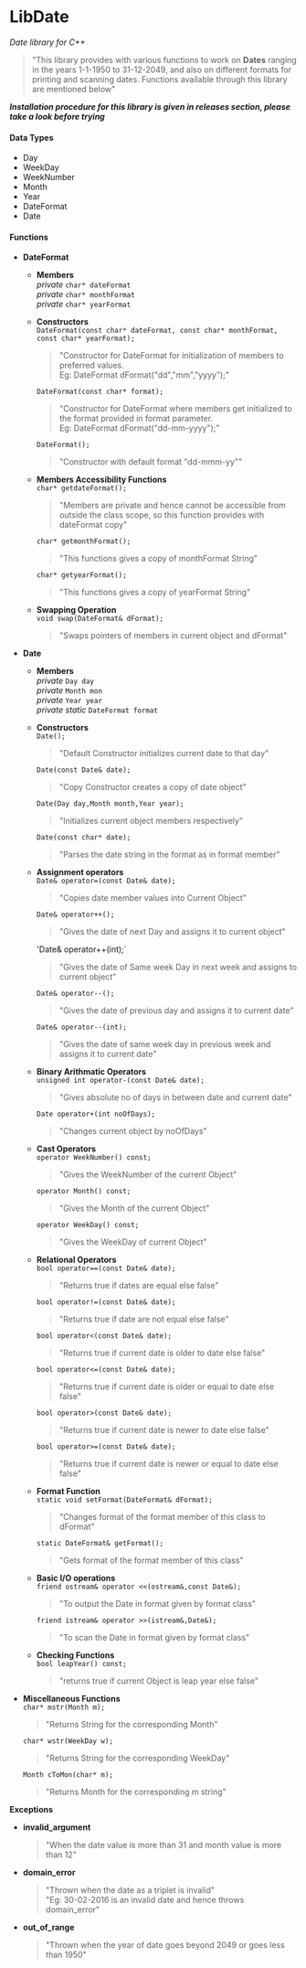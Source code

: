 # LibDate

_Date library for C++_

>"This library provides with various functions to work on **Dates** ranging in the years 1-1-1950 to 31-12-2049, and also on different formats for printing and scanning dates. Functions available through this library are mentioned below"

_**Installation procedure for this library is given in releases section, please take a look before trying**_

#### Data Types
* Day
* WeekDay
* WeekNumber
* Month
* Year
* DateFormat
* Date

#### Functions

* **DateFormat**

    * **Members**  
        _private_ `char* dateFormat`   
        _private_ `char* monthFormat`   
        _private_ `char* yearFormat`
	* **Constructors**  
        `DateFormat(const char* dateFormat,
                    const char* monthFormat,
                    const char* yearFormat);`   
        >"Constructor for DateFormat for initialization of members to preferred values.  
Eg: DateFormat dFormat("dd","mm","yyyy");"  

        `DateFormat(const char* format);`  
        >"Constructor for DateFormat where members get initialized to the format provided in format parameter.  
Eg: DateFormat dFormat("dd-mm-yyyy");"  

		`DateFormat();`  
		>"Constructor with default format "dd-mmm-yy""  
		
	* **Members Accessibility Functions**  
		`char* getdateFormat();`  
		>"Members are private and hence cannot be accessible from outside the class scope, so this function provides with dateFormat copy"  

		`char* getmonthFormat();`
		>"This functions gives a copy of monthFormat String"  
		
		`char* getyearFormat();`  
		>"This functions gives a copy of yearFormat String"  
		
	* **Swapping Operation**  
		`void swap(DateFormat& dFormat);`  
		>"Swaps pointers of members in current object and dFormat"   


* **Date**

	* **Members**  
		_private_ `Day day`  
		_private_ `Month mon`  
		_private_ `Year year`  
		_private_ _static_ `DateFormat format`  
	* **Constructors**  
		`Date();`  
		>"Default Constructor initializes current date to that day"  

		`Date(const Date& date);`  
		>"Copy Constructor creates a copy of date object"  

		`Date(Day day,Month month,Year year);`  
		>"Initializes current object members respectively"  

		`Date(const char* date);`  
		>"Parses the date string in the format as in format member"  

	* **Assignment operators**  
		`Date& operator=(const Date& date);`  
		>"Copies date member values into Current Object"  

		`Date& operator++();`
		>"Gives the date of next Day and assigns it to current object"  

		'Date& operator++(int);`  
		>"Gives the date of Same week Day in next week and assigns to current object"  

		`Date& operator--();`
		>"Gives the date of previous day and assigns it to current date"  

		`Date& operator--(int);`  
		>"Gives the date of same week day in previous week and assigns it to current date"  

	* **Binary Arithmatic Operators**  
		`unsigned int operator-(const Date& date);`  
		>"Gives absolute no of days in between date and current date"  

		`Date operator+(int noOfDays);`  
		>"Changes current object by noOfDays"  

	* **Cast Operators**  
		`operator WeekNumber() const;`  
		>"Gives the WeekNumber of the current Object"  
		
		`operator Month() const;`
		>"Gives the Month of the current Object"  
		
		`operator WeekDay() const;`  
		>"Gives the WeekDay of current Object"  

	* **Relational Operators**  
		`bool operator==(const Date& date);`  
		>"Returns true if dates are equal else false"  

		`bool operator!=(const Date& date);`  
		>"Returns true if date are not equal else false"  

		`bool operator<(const Date& date);`  
		>"Returns true if current date is older to date else false"  

		`bool operator<=(const Date& date);`  
		>"Returns true if current date is older or equal to date else false"  

		`bool operator>(const Date& date);`  
		>"Returns true if current date is newer to date else false"  

		`bool operator>=(const Date& date);`  
		>"Returns true if current date is newer or equal to date else false"  

	* **Format Function**  
		`static void setFormat(DateFormat& dFormat);`  
		>"Changes format of the format member of this class to dFormat"  

		`static DateFormat& getFormat();`  
		>"Gets format of the format member of this class"  

	* **Basic I/O operations**  
		`friend ostream& operator <<(ostream&,const Date&);`  
		>"To output the Date in format given by format class"  

		`friend istream& operator >>(istream&,Date&);`  
		>"To scan the Date in format given by format class"  

	* **Checking Functions**  
		`bool leapYear() const;`  
		>"returns true if current Object is leap year else false"  

* **Miscellaneous Functions**  
	`char* mstr(Month m);`  
	>"Returns String for the corresponding Month"  

	`char* wstr(WeekDay w);`  
	>"Returns String for the corresponding WeekDay"  

	`Month cToMon(char* m);`  
	>"Returns Month for the corresponding m string"  

**Exceptions**
* **invalid_argument**  
	>"When the date value is more than 31 and month value is more than 12"  

* **domain_error**  
	>"Thrown when the date as a triplet is invalid"  
	>"Eg: 30-02-2016 is an invalid date and hence throws domain_error"  

* **out_of_range**  
	>"Thrown when the year of date goes beyond 2049 or goes less than 1950"
